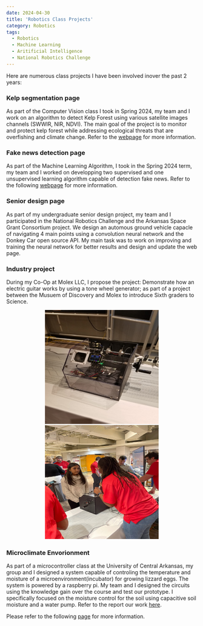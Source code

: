 ```yaml
---
date: 2024-04-30
title: 'Robotics Class Projects'
category: Robotics
tags:
  - Robotics
  - Machine Learning 
  - Aritificial Intelligence
  - National Robotics Challenge
---
```


Here are numerous class projects I have been involved inover the past 2 years: 

### Kelp segmentation page 
As part of the Computer Vision class I took in Spring 2024, my team and I work on an algorithm to detect Kelp Forest using various satellite images channels (SWWIR, NIR, NDVI). 
The main goal of the project is to monitor and protect kelp forest while addressing ecological threats that are overfishing and climate change. 
Refer to the [webpage](https://nadira30.github.io/kelp_segmentation/) for more information. 

### Fake news detection page 
As part of the Machine Learning Algorithm, I took in the Spring 2024 term, my team and I worked on developping two supervised and one unsupervised learning algorithm capable of detection fake news. 
Refer to the following [webpage](https://nadira30.github.io/7641-Group-Project/) for more information. 

### Senior design page
As part of my undergraduate senior design project, my team and I participated in the National Robotics Challenge and the Arkansas Space Grant Consortium project. 
We design an automous ground vehicle capacle of navigating 4 main points using a convolution neural network and the Donkey Car open source API. 
My main task was to work on improving and training the neural network for better results and design and update the web page. 

### Industry project
During my Co-Op at Molex LLC, I propose the project: Demonstrate how an electric guitar works by using a tone wheel generator; as part of a project between the Musuem of Discovery and Molex to introduce Sixth graders to Science. 
<center>
  <img src="../../assets/articles/tone_wheel/tone_wheel.jpg"
  width= "300"
  height = "300" />
  <img src="../../assets/articles/tone_wheel/me_explaining.png"
  width= "300"
  height = "300" />
</center>

### Microclimate Envorionment 
As part of a microcontroller class at the University of Central Arkansas, my group and I designed a system capable of controling the temperature and moisture of a microenvironment(incubator) for growing lizzard eggs.
The system is powered by a raspberry pi. My team and I designed the circuits using the knowledge gain over the course and test our prototype. 
I specifically focused on the moisture control for the soil using capacitive soil moisture and a water pump. 
Refer to the report our work [here](https://docs.google.com/document/d/1N8TD3TCL0ZojVxcyGYNkDk4SEOtTg0cW0MWFkEMRnuU/edit?usp=sharing). 

Please refer to the following [page](https://github.com/willward20/WHAM) for more information. 